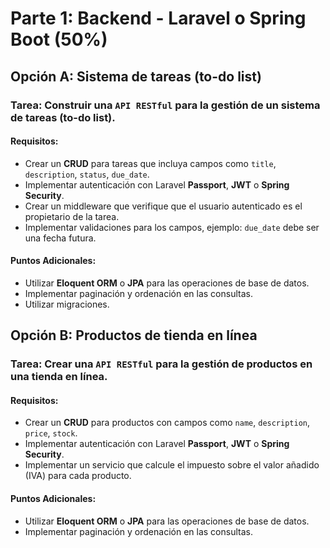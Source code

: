 # Parte 1: Backend - Laravel o Spring Boot (50%)
## Opción A: Sistema de tareas (to-do list)
### Tarea: Construir una `API RESTful` para la gestión de un sistema de tareas (to-do list).
#### Requisitos:
* Crear un **CRUD** para tareas que incluya campos como `title`, `description`, `status`, `due_date`.
* Implementar autenticación con Laravel **Passport**, **JWT** o **Spring Security**.
* Crear un middleware que verifique que el usuario autenticado es el propietario de la tarea.
* Implementar validaciones para los campos, ejemplo: `due_date` debe ser una fecha futura.
          
#### Puntos Adicionales:
* Utilizar **Eloquent ORM** o **JPA** para las operaciones de base de datos.
* Implementar paginación y ordenación en las consultas.
* Utilizar migraciones.

## Opción B: Productos de tienda en línea
### Tarea: Crear una `API RESTful` para la gestión de productos en una tienda en línea.
#### Requisitos:
* Crear un **CRUD** para productos con campos como `name`, `description`, `price`, `stock`.
* Implementar autenticación con Laravel **Passport**, **JWT** o **Spring Security**.
* Implementar un servicio que calcule el impuesto sobre el valor añadido (IVA) para cada producto.

#### Puntos Adicionales:
* Utilizar **Eloquent ORM** o **JPA** para las operaciones de base de datos.
* Implementar paginación y ordenación en las consultas.
